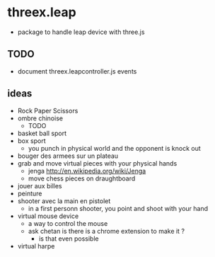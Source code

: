 threex.leap
===========
* package to handle leap device with three.js


## TODO
* document threex.leapcontroller.js events


## ideas
* Rock Paper Scissors
* ombre chinoise
  * TODO 
* basket ball sport
* box sport
  * you punch in physical world and the opponent is knock out
* bouger des armees sur un plateau
* grab and move virtual pieces with your physical hands
  * jenga http://en.wikipedia.org/wiki/Jenga
  * move chess pieces on draughtboard
* jouer aux billes
* peinture
* shooter avec la main en pistolet
  * in a first personn shooter, you point and shoot with your hand
* virtual mouse device
  * a way to control the mouse
  * ask chetan is there is a chrome extension to make it ?
    * is that even possible
* virtual harpe

